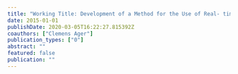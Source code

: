 ```yaml
---
title: "Working Title: Development of a Method for the Use of Real- time PTR-TOF-MS for the Estimation of Latent Parameters in Physiological Models."
date: 2015-01-01
publishDate: 2020-03-05T16:22:27.815392Z
coauthors: ["Clemens Ager"]
publication_types: ["0"]
abstract: ""
featured: false
publication: ""
---
```


